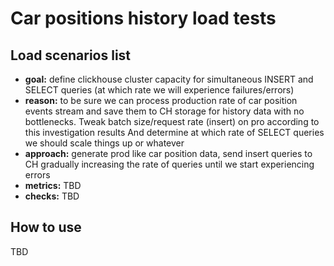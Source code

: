 
# Car positions history load tests

## Load scenarios list


- **goal:** define clickhouse cluster capacity for simultaneous INSERT and SELECT queries
    (at which rate we will experience failures/errors)
- **reason:** to be sure we can process production rate of car position events stream
    and save them to CH storage for history data with no bottlenecks.
    Tweak batch size/request rate (insert) on pro according to this investigation results
    And determine at which rate of SELECT queries we should scale things up or whatever
- **approach:** generate prod like car position data, send insert queries to CH
    gradually increasing the rate of queries until we start experiencing errors
- **metrics:** TBD
- **checks:** TBD

## How to use

TBD
